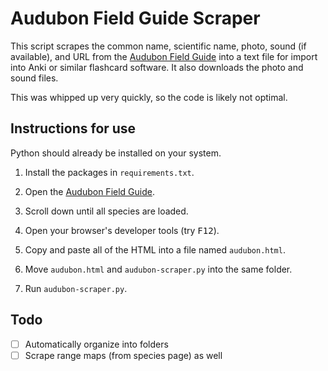 # Audubon Field Guide Scraper

This script scrapes the common name, scientific name, photo, sound (if available), and URL from the [Audubon Field Guide](https://www.audubon.org/bird-guide?field_bird_family_tid=All&field_bird_region_tid=All) into a text file for import into Anki or similar flashcard software. It also downloads the photo and sound files.

This was whipped up very quickly, so the code is likely not optimal.

## Instructions for use

Python should already be installed on your system.

1. Install the packages in `requirements.txt`.

2. Open the [Audubon Field Guide](https://www.audubon.org/bird-guide?field_bird_family_tid=All&field_bird_region_tid=All).

3. Scroll down until all species are loaded.

4. Open your browser's developer tools (try <kbd>F12</kbd>).

5. Copy and paste all of the HTML into a file named `audubon.html`.

6. Move `audubon.html` and `audubon-scraper.py` into the same folder.

7. Run `audubon-scraper.py`.

## Todo

- [ ] Automatically organize into folders
- [ ] Scrape range maps (from species page) as well
